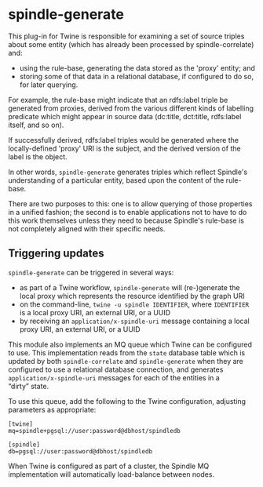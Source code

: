 # spindle-generate

This plug-in for Twine is responsible for examining a set of source triples
about some entity (which has already been processed by spindle-correlate) and:

* using the rule-base, generating the data stored as the 'proxy' entity; and
* storing some of that data in a relational database, if configured to do so, for later querying.

For example, the rule-base might indicate that an rdfs:label triple be
generated from proxies, derived from the various different kinds of labelling
predicate which might appear in source data (dc:title, dct:title, rdfs:label
itself, and so on).

If successfully derived, rdfs:label triples would be generated where the
locally-defined 'proxy' URI is the subject, and the derived version of the
label is the object.

In other words, `spindle-generate` generates triples which reflect Spindle's
understanding of a particular entity, based upon the content of the rule-base.

There are two purposes to this: one is to allow querying of those properties
in a unified fashion; the second is to enable applications not to have to do
this work themselves unless they need to because Spindle's rule-base is not
completely aligned with their specific needs.

## Triggering updates

`spindle-generate` can be triggered in several ways:

* as part of a Twine workflow, `spindle-generate` will (re-)generate the local proxy which represents the resource identified by the graph URI
* on the command-line, `twine -u spindle IDENTIFIER`, where `IDENTIFIER` is a local proxy URI, an external URI, or a UUID
* by receiving an `application/x-spindle-uri` message containing a local proxy URI, an external URI, or a UUID

This module also implements an MQ queue which Twine can be configured to use.
This implementation reads from the `state` database table which is updated by
both `spindle-correlate` and `spindle-generate` when they are configured to use
a relational database connection, and generates `application/x-spindle-uri`
messages for each of the entities in a “dirty” state.

To use this queue, add the following to the Twine configuration, adjusting
parameters as appropriate:

	[twine]
	mq=spindle+pgsql://user:password@dbhost/spindledb
	
	[spindle]
	db=pgsql://user:password@dbhost/spindledb

When Twine is configured as part of a cluster, the Spindle MQ implementation
will automatically load-balance between nodes.
 